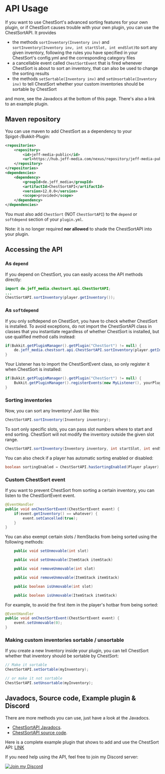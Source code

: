 # API Usage

If you want to use ChestSort's advanced sorting features for your own plugin, or if ChestSort causes trouble with your own plugin, you can use the ChestSortAPI. It provides
- the methods `sortInventory(Inventory inv)` and `sortInventory(Inventory inv, int startSlot, int endSlot)`to sort any given inventory, following the rules you have specified in your ChestSort's config.yml and the corresponding category files
- a cancellable event called `ChestSortEvent` that is fired whenever ChestSort is about to sort an inventory, that can also be used to change the sorting results
- the methods `setSortable(Inventory inv)` and `setUnsortable(Inventory inv)` to tell ChestSort whether your custom inventories should be sortable by ChestSort

and more, see the Javadocs at the bottom of this page. There's also a link to an example plugin.

## Maven repository
You can use maven to add ChestSort as a dependency to your Spigot-/Bukkit-Plugin:

```xml
<repositories>
	<repository>
		<id>jeff-media-public</id>
		<url>https://hub.jeff-media.com/nexus/repository/jeff-media-public/</url>
	</repository>
</repositories>
<dependencies>
	<dependency>
		<groupId>de.jeff_media</groupId>
		<artifactId>ChestSortAPI</artifactId>
		<version>12.0.0</version>
		<scope>provided</scope>
	</dependency>
</dependencies>
```

You must also add `ChestSort` (NOT `ChestSortAPI`) to the `depend` or `softdepend` section of your `plugin.yml`.

Note: it is no longer required **nor allowed** to shade the ChestSortAPI into your plugin.

## Accessing the API
### As `depend`
If you depend on ChestSort, you can easily access the API methods directly:

```java
import de.jeff_media.chestsort.api.ChestSortAPI;
...
ChestSortAPI.sortInventory(player.getInventory());
```

### As `softdepend`
If you only softdepend on ChestSort, you have to check whether ChestSort is installed. To avoid exceptions, do not import the ChestSortAPI class
in classes that you instantiate regardless of whether ChestSort is installed, but use qualified method calls instead:

```java
if(Bukkit.getPluginManager().getPlugin("ChestSort") != null) {
    de.jeff_media.chestsort.api.ChestSortAPI.sortInventory(player.getInventory());    
}
```

Your Listener has to import the ChestSortEvent class, so only register it when ChestSort is installed:
```java
if(Bukkit.getPluginManager().getPlugin("ChestSort") != null) {
    Bukkit.getPluginManager().registerEvents(new MyListener(), yourPlugin);    
}
```

### Sorting inventories

Now, you can sort any Inventory! Just like this:

```java
ChestSortAPI.sortInventory(Inventory inventory);
```

To sort only specific slots, you can pass slot numbers where to start and end sorting. ChestSort will not modify the inventory outside the given slot range.

```java
ChestSortAPI.sortInventory(Inventory inventory, int startSlot, int endSlot);
```

You can also check if a player has automatic sorting enabled or disabled:

```java
boolean sortingEnabled = ChestSortAPI.hasSortingEnabled(Player player);
```

### Custom ChestSort event

If you want to prevent ChestSort from sorting a certain inventory, you can listen to the ChestSortEvent event.

```java
@EventHandler
public void onChestSortEvent(ChestSortEvent event) {
	if(event.getInventory() == whatever) {
		event.setCancelled(true);
	}
}
```

You can also exempt certain slots / ItemStacks from being sorted using the following methods:

```java
    public void setUnmovable(int slot)

    public void setUnmovable(ItemStack itemStack)

    public void removeUnmovable(int slot)

    public void removeUnmovable(ItemStack itemStack)

    public boolean isUnmovable(int slot)

    public boolean isUnmovable(ItemStack itemStack)
```

For example, to avoid the first item in the player's hotbar from being sorted:

```java
@EventHandler
public void onChestSortEvent(ChestSortEvent event) {
	event.setUnmovable(0);
}
```

### Making custom inventories sortable / unsortable

If you create a new Inventory inside your plugin, you can tell ChestSort whether that inventory should be sortable by ChestSort:

```java
// Make it sortable
ChestSortAPI.setSortable(myInventory);

// or make it not sortable
ChestSortAPI.setUnsortable(myInventory);
```

## Javadocs, Source code, Example plugin & Discord
There are more methods you can use, just have a look at the Javadocs.
- [ChestSortAPI Javadocs](https://repo.jeff-media.de/javadocs/ChestSortAPI).
- [ChestSortAPI source code](https://github.com/JEFF-Media-GbR/Spigot-ChestSortAPI).

Here is a complete example plugin that shows to add and use the ChestSort API: [LINK](https://github.com/JEFF-Media-GbR/ChestSortAPIExample)

If you need help using the API, feel free to join my Discord server:

[![Join my Discord](https://api.jeff-media.de/img/discord1.png)](https://discord.jeff-media.de)